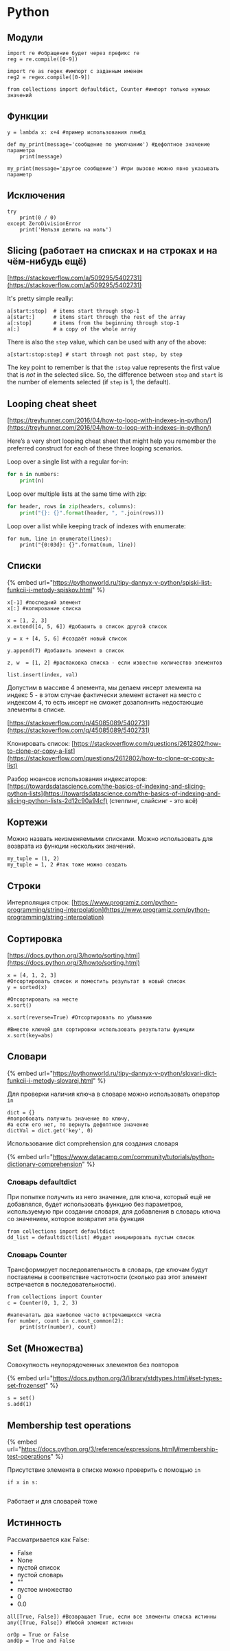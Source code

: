 # Python

## Модули

```text
import re #обращение будет через префикс re
reg = re.compile([0-9])

import re as regex #импорт с заданным именем
reg2 = regex.compile([0-9])

from collections import defaultdict, Counter #импорт только нужных значений
```

## Функции

```text
y = lambda x: x+4 #пример использования лямбд

def my_print(message='сообщение по умолчанию') #дефолтное значение параметра
    print(message)
    
my_print(message='другое сообщение') #при вызове можно явно указывать параметр
```

## Исключения

```text
try
    print(0 / 0)
except ZeroDivisionError
    print('Нельзя делить на ноль')
```

## Slicing \(работает на списках и на строках и на чём-нибудь ещё\)

[https://stackoverflow.com/a/509295/5402731](https://stackoverflow.com/a/509295/5402731)

It's pretty simple really:

```text
a[start:stop]  # items start through stop-1
a[start:]      # items start through the rest of the array
a[:stop]       # items from the beginning through stop-1
a[:]           # a copy of the whole array
```

There is also the `step` value, which can be used with any of the above:

```text
a[start:stop:step] # start through not past stop, by step
```

The key point to remember is that the `:stop` value represents the first value that is _not_ in the selected slice. So, the difference between `stop` and `start` is the number of elements selected \(if `step` is 1, the default\).

## Looping cheat sheet

[https://treyhunner.com/2016/04/how-to-loop-with-indexes-in-python/](https://treyhunner.com/2016/04/how-to-loop-with-indexes-in-python/)

Here’s a very short looping cheat sheet that might help you remember the preferred construct for each of these three looping scenarios.

Loop over a single list with a regular for-in:

```python
for n in numbers:
    print(n)
```

Loop over multiple lists at the same time with zip:

```python
for header, rows in zip(headers, columns):
    print("{}: {}".format(header, ", ".join(rows)))
```

Loop over a list while keeping track of indexes with enumerate:

```text
for num, line in enumerate(lines):
    print("{0:03d}: {}".format(num, line))
```

## Списки

{% embed url="https://pythonworld.ru/tipy-dannyx-v-python/spiski-list-funkcii-i-metody-spiskov.html" %}

```text
x[-1] #последний элемент
x[:] #копирование списка

x = [1, 2, 3]
x.extend([4, 5, 6]) #добавить в список другой список

y = x + [4, 5, 6] #создаёт новый список

y.append(7) #добавить элемент в список

z, w  = [1, 2] #распаковка списка - если известно количество элементов
```

```text
list.insert(index, val)
```

Допустим в массиве 4 элемента, мы делаем инсерт элемента на индекс 5 - в этом случае фактически элемент встанет на место с индексом 4, то есть инсерт не сможет дозаполнить недостающие элементы в списке.

[https://stackoverflow.com/q/45085089/5402731](https://stackoverflow.com/q/45085089/5402731)

Клонировать список: [https://stackoverflow.com/questions/2612802/how-to-clone-or-copy-a-list](https://stackoverflow.com/questions/2612802/how-to-clone-or-copy-a-list)

Разбор нюансов использования индексаторов: [https://towardsdatascience.com/the-basics-of-indexing-and-slicing-python-lists](https://towardsdatascience.com/the-basics-of-indexing-and-slicing-python-lists-2d12c90a94cf) \(степпинг, слайсинг - это всё\)

## Кортежи

Можно назвать неизменяемыми списками. Можно использовать для возврата из функции нескольких значений.

```text
my_tuple = (1, 2)
my_tuple = 1, 2 #так тоже можно создать
```

## Строки

Интерполяция строк: [https://www.programiz.com/python-programming/string-interpolation](https://www.programiz.com/python-programming/string-interpolation)

## Сортировка

[https://docs.python.org/3/howto/sorting.html](https://docs.python.org/3/howto/sorting.html)

```text
x = [4, 1, 2, 3]
#Отсортировать список и поместить результат в новый список
y = sorted(x)

#Отсортировать на месте
x.sort()

x.sort(reverse=True) #Отсортировать по убыванию

#Вместо ключей для сортировки использовать результаты функции
x.sort(key=abs)
```

## Словари

{% embed url="https://pythonworld.ru/tipy-dannyx-v-python/slovari-dict-funkcii-i-metody-slovarej.html" %}

Для проверки наличия ключа в словаре можно использовать оператор `in`

```text
dict = {}
#попробовать получить значение по ключу, 
#а если его нет, то вернуть дефолтное значение
dictVal = dict.get('key', 0)
```

Использование dict comprehension для создания словаря

{% embed url="https://www.datacamp.com/community/tutorials/python-dictionary-comprehension" %}

### Словарь defaultdict

При попытке получить из него значение, для ключа, который ещё не добавлялся, будет использовать функцию без параметров, используемую при создании словаря, для добавления в словарь ключа со значением, которое возвратит эта функция

```text
from collections import defaultdict
dd_list = defaultdict(list) #будет инициировать пустым список
```

### Словарь Counter

Трансформирует последовательность в словарь, где ключам будут поставлены в соответствие частотности \(сколько раз этот элемент встречается в последовательности\).

```text
from collections import Counter
c = Counter(0, 1, 2, 3)

#напечатать два наиболее часто встречающихся числа
for number, count in c.most_common(2):
    print(str(number), count)
```

## Set \(Множества\)

Совокупность неупорядоченных элементов без повторов

{% embed url="https://docs.python.org/3/library/stdtypes.html\#set-types-set-frozenset" %}

```text
s = set()
s.add(1)
```

## Membership test operations

{% embed url="https://docs.python.org/3/reference/expressions.html\#membership-test-operations" %}

Присутствие элемента в списке можно проверить с помощью `in`

```text
if x in s:
    
```

Работает и для словарей тоже

## Истинность

Рассматривается как False:

* False
* None
* пустой список
* пустой словарь
* ""
* пустое множество
* 0
* 0.0

```text
all[True, False]) #Возвращает True, если все элементы списка истинны
any([True, False]) #Любой элемент истинен

orOp = True or False
andOp = True and False
```

